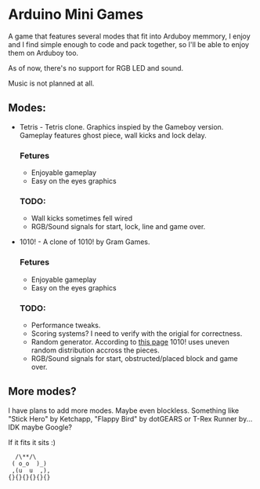 # Arduino Mini Games
A game that features several modes that fit into Arduboy memmory, I enjoy and I find simple enough to code and pack together, so I'll be able to enjoy them on Arduboy too.

As of now, there's no support for RGB LED and sound.

Music is not planned at all.

## Modes:
 * Tetris - Tetris clone. Graphics inspied by the Gameboy version. Gameplay features ghost piece, wall kicks and lock delay.
    ### Fetures
    - Enjoyable gameplay
    - Easy on the eyes graphics
    ### TODO:
    - Wall kicks sometimes fell wired
    - RGB/Sound signals for start, lock, line and game over.

 * 1010! - A clone of 1010! by Gram Games.
    ### Fetures
    - Enjoyable gameplay
    - Easy on the eyes graphics
    ### TODO:
    - Performance tweaks.
    - Scoring systems? I need to verify with the origial for correctness.
    - Random generator. According to [this page](http://blog.coelho.net/games/2016/07/28/1010-game.html) 1010! uses uneven random distribution accross the pieces.
    - RGB/Sound signals for start, obstructed/placed block and game over.

## More modes?
I have plans to add more modes. Maybe even blockless. Something like "Stick Hero" by Ketchapp, "Flappy Bird" by dotGEARS or T-Rex Runner by... IDK maybe Google?

If it fits it sits :)
```
  /\**/\
 ( o_o  )_)
 ,(u  u  ,),
{}{}{}{}{}{}

```